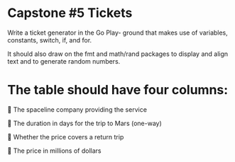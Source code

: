 # Capstone #5 Tickets
Write a ticket generator in the Go Play- ground that makes use of variables, constants, switch, if, and for. 

It should also draw on the fmt and math/rand packages to display and align text and to generate random numbers.

# The table should have four columns:
 The spaceline company providing the service

 The duration in days for the trip to Mars (one-way) 

 Whether the price covers a return trip

 The price in millions of dollars
